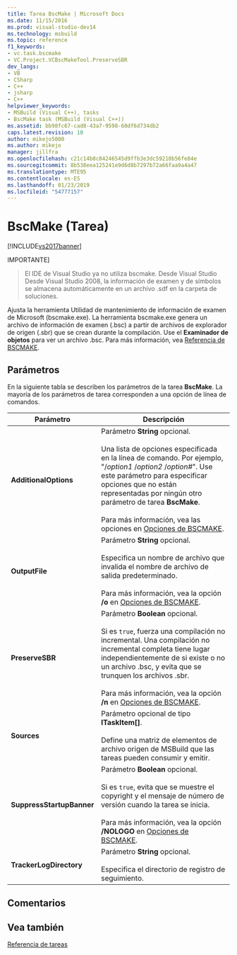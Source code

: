 ```yaml
---
title: Tarea BscMake | Microsoft Docs
ms.date: 11/15/2016
ms.prod: visual-studio-dev14
ms.technology: msbuild
ms.topic: reference
f1_keywords:
- vc.task.bscmake
- VC.Project.VCBscMakeTool.PreserveSBR
dev_langs:
- VB
- CSharp
- C++
- jsharp
- C++
helpviewer_keywords:
- MSBuild (Visual C++), tasks
- BscMake task (MSBuild (Visual C++))
ms.assetid: bb98fc67-cad8-43a7-9598-60df6d734db2
caps.latest.revision: 10
author: mikejo5000
ms.author: mikejo
manager: jillfra
ms.openlocfilehash: c21c14b8c84246545d9ffb3e3dc59210b56fe84e
ms.sourcegitcommit: 8b538eea125241e9d6d8b7297b72a66faa9a4a47
ms.translationtype: MTE95
ms.contentlocale: es-ES
ms.lasthandoff: 01/23/2019
ms.locfileid: "54777157"
---
```

# <a name="bscmake-task"></a>BscMake (Tarea)
[!INCLUDE[vs2017banner](../includes/vs2017banner.md)]

  
IMPORTANTE]
>  El IDE de Visual Studio ya no utiliza bscmake. Desde Visual Studio Desde Visual Studio 2008, la información de examen y de símbolos se almacena automáticamente en un archivo .sdf en la carpeta de soluciones.  
  
 Ajusta la herramienta Utilidad de mantenimiento de información de examen de Microsoft (bscmake.exe).  La herramienta bscmake.exe genera un archivo de información de examen (.bsc) a partir de archivos de explorador de origen (.sbr) que se crean durante la compilación. Use el **Examinador de objetos** para ver un archivo .bsc. Para más información, vea [Referencia de BSCMAKE](http://msdn.microsoft.com/library/b97ad994-1355-4809-98db-6abc12c6fb13).  
  
## <a name="parameters"></a>Parámetros  
 En la siguiente tabla se describen los parámetros de la tarea **BscMake**. La mayoría de los parámetros de tarea corresponden a una opción de línea de comandos.  
  
|Parámetro|Descripción|  
|---------------|-----------------|  
|**AdditionalOptions**|Parámetro **String** opcional.<br /><br /> Una lista de opciones especificada en la línea de comando. Por ejemplo, "/*option1* /*option2* /*option#*". Use este parámetro para especificar opciones que no están representadas por ningún otro parámetro de tarea **BscMake**.<br /><br /> Para más información, vea las opciones en [Opciones de BSCMAKE](http://msdn.microsoft.com/library/fa2f1e06-c684-41cf-80dd-6a554835ebd2).|  
|**OutputFile**|Parámetro **String** opcional.<br /><br /> Especifica un nombre de archivo que invalida el nombre de archivo de salida predeterminado.<br /><br /> Para más información, vea la opción **/o** en [Opciones de BSCMAKE](http://msdn.microsoft.com/library/fa2f1e06-c684-41cf-80dd-6a554835ebd2).|  
|**PreserveSBR**|Parámetro **Boolean** opcional.<br /><br /> Si es `true`, fuerza una compilación no incremental. Una compilación no incremental completa tiene lugar independientemente de si existe o no un archivo .bsc, y evita que se trunquen los archivos .sbr.<br /><br /> Para más información, vea la opción **/n** en [Opciones de BSCMAKE](http://msdn.microsoft.com/library/fa2f1e06-c684-41cf-80dd-6a554835ebd2).|  
|**Sources**|Parámetro opcional de tipo **ITaskItem[]**.<br /><br /> Define una matriz de elementos de archivo origen de MSBuild que las tareas pueden consumir y emitir.|  
|**SuppressStartupBanner**|Parámetro **Boolean** opcional.<br /><br /> Si es `true`, evita que se muestre el copyright y el mensaje de número de versión cuando la tarea se inicia. <br /><br /> Para más información, vea la opción **/NOLOGO** en [Opciones de BSCMAKE](http://msdn.microsoft.com/library/fa2f1e06-c684-41cf-80dd-6a554835ebd2).|  
|**TrackerLogDirectory**|Parámetro **String** opcional.<br /><br /> Especifica el directorio de registro de seguimiento.|  
  
## <a name="remarks"></a>Comentarios  
  
## <a name="see-also"></a>Vea también  
 [Referencia de tareas](../msbuild/msbuild-task-reference.md)
